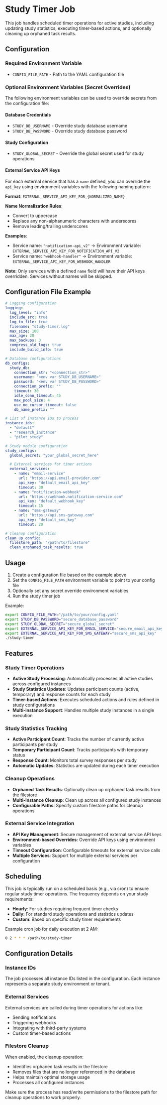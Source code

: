 # Study Timer Job

This job handles scheduled timer operations for active studies, including updating study statistics, executing timer-based actions, and optionally cleaning up orphaned task results.

## Configuration

### Required Environment Variable

- `CONFIG_FILE_PATH` - Path to the YAML configuration file

### Optional Environment Variables (Secret Overrides)

The following environment variables can be used to override secrets from the configuration file:

#### Database Credentials

- `STUDY_DB_USERNAME` - Override study database username
- `STUDY_DB_PASSWORD` - Override study database password

#### Study Configuration

- `STUDY_GLOBAL_SECRET` - Override the global secret used for study operations

#### External Service API Keys

For each external service that has a `name` defined, you can override the `api_key` using environment variables with the following naming pattern:

**Format**: `EXTERNAL_SERVICE_API_KEY_FOR_{NORMALIZED_NAME}`

**Name Normalization Rules**:

- Convert to uppercase
- Replace any non-alphanumeric characters with underscores
- Remove leading/trailing underscores

**Examples**:

- Service name: `"notification-api_v2"` → Environment variable: `EXTERNAL_SERVICE_API_KEY_FOR_NOTIFICATION_API_V2`
- Service name: `"webhook-handler"` → Environment variable: `EXTERNAL_SERVICE_API_KEY_FOR_WEBHOOK_HANDLER`

**Note**: Only services with a defined `name` field will have their API keys overridden. Services without names will be skipped.

## Configuration File Example

```yaml
# Logging configuration
logging:
  log_level: "info"
  include_src: true
  log_to_file: true
  filename: "study-timer.log"
  max_size: 100
  max_age: 28
  max_backups: 3
  compress_old_logs: true
  include_build_info: true

# Database configurations
db_configs:
  study_db:
    connection_str: "<connection_str>"
    username: "<env var STUDY_DB_USERNAME>"
    password: "<env var STUDY_DB_PASSWORD>"
    connection_prefix: ""
    timeout: 30
    idle_conn_timeout: 45
    max_pool_size: 4
    use_no_cursor_timeout: false
    db_name_prefix: ""

# List of instance IDs to process
instance_ids:
  - "default"
  - "research_instance"
  - "pilot_study"

# Study module configuration
study_configs:
  global_secret: "your_global_secret_here"

  # External services for timer actions
  external_services:
    - name: "email-service"
      url: "https://api.email-provider.com"
      api_key: "default_email_api_key"
      timeout: 30
    - name: "notification-webhook"
      url: "https://webhook.notification-service.com"
      api_key: "default_webhook_key"
      timeout: 15
    - name: "sms-gateway"
      url: "https://api.sms-gateway.com"
      api_key: "default_sms_key"
      timeout: 20

# Cleanup configuration
clean_up_config:
  filestore_path: "/path/to/filestore"
  clean_orphaned_task_results: true
```

## Usage

1. Create a configuration file based on the example above
2. Set the `CONFIG_FILE_PATH` environment variable to point to your config file
3. Optionally set any secret override environment variables
4. Run the study timer job

Example:

```bash
export CONFIG_FILE_PATH="/path/to/your/config.yaml"
export STUDY_DB_PASSWORD="secure_database_password"
export STUDY_GLOBAL_SECRET="secure_global_secret"
export EXTERNAL_SERVICE_API_KEY_FOR_EMAIL_SERVICE="secure_email_api_key"
export EXTERNAL_SERVICE_API_KEY_FOR_SMS_GATEWAY="secure_sms_api_key"
./study-timer
```

## Features

### Study Timer Operations

- **Active Study Processing**: Automatically processes all active studies across configured instances
- **Study Statistics Updates**: Updates participant counts (active, temporary) and response counts for each study
- **Timer-based Actions**: Executes scheduled actions and rules defined in study configurations
- **Multi-instance Support**: Handles multiple study instances in a single execution

### Study Statistics Tracking

- **Active Participant Count**: Tracks the number of currently active participants per study
- **Temporary Participant Count**: Tracks participants with temporary status
- **Response Count**: Monitors total survey responses per study
- **Automatic Updates**: Statistics are updated during each timer execution

### Cleanup Operations

- **Orphaned Task Results**: Optionally clean up orphaned task results from the filestore
- **Multi-Instance Cleanup**: Clean up across all configured study instances
- **Configurable Paths**: Specify custom filestore paths for cleanup operations

### External Service Integration

- **API Key Management**: Secure management of external service API keys
- **Environment-based Overrides**: Override API keys using environment variables
- **Timeout Configuration**: Configurable timeouts for external service calls
- **Multiple Services**: Support for multiple external services per configuration

## Scheduling

This job is typically run on a scheduled basis (e.g., via cron) to ensure regular study timer operations. The frequency depends on your study requirements:

- **Hourly**: For studies requiring frequent timer checks
- **Daily**: For standard study operations and statistics updates
- **Custom**: Based on specific study timer requirements

Example cron job for daily execution at 2 AM:

```bash
0 2 * * * /path/to/study-timer
```

## Configuration Details

### Instance IDs

The job processes all instance IDs listed in the configuration. Each instance represents a separate study environment or tenant.

### External Services

External services are called during timer operations for actions like:

- Sending notifications
- Triggering webhooks
- Integrating with third-party systems
- Custom timer-based actions

### Filestore Cleanup

When enabled, the cleanup operation:

- Identifies orphaned task results in the filestore
- Removes files that are no longer referenced in the database
- Helps maintain optimal storage usage
- Processes all configured instances

Make sure the process has read/write permissions to the filestore path for cleanup operations to work properly.
